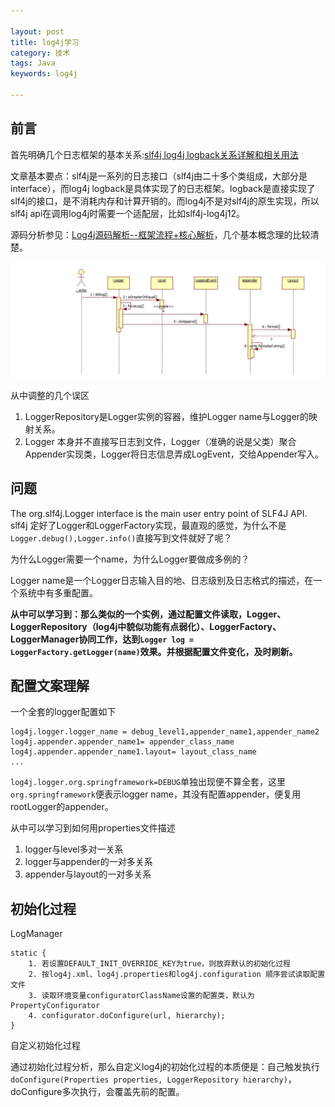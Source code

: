 ```yaml
---

layout: post
title: log4j学习
category: 技术
tags: Java
keywords: log4j 

---
```


## 前言

首先明确几个日志框架的基本关系:[slf4j log4j logback关系详解和相关用法](http://www.cnblogs.com/Sinte-Beuve/p/5758971.html) 

文章基本要点：slf4j是一系列的日志接口（slf4j由二十多个类组成，大部分是interface），而log4j logback是具体实现了的日志框架。logback是直接实现了slf4j的接口，是不消耗内存和计算开销的。而log4j不是对slf4j的原生实现，所以slf4j api在调用log4j时需要一个适配层，比如slf4j-log4j12。

源码分析参见：[Log4j源码解析--框架流程+核心解析](http://blog.csdn.net/u011794238/article/details/50736331)，几个基本概念理的比较清楚。

![](/public/upload/java/log4j_1.jpeg)

从中调整的几个误区

1. LoggerRepository是Logger实例的容器，维护Logger name与Logger的映射关系。
2. Logger 本身并不直接写日志到文件，Logger（准确的说是父类）聚合Appender实现类，Logger将日志信息弄成LogEvent，交给Appender写入。

## 问题

The org.slf4j.Logger interface is the main user entry point of SLF4J API. slf4j 定好了Logger和LoggerFactory实现，最直观的感觉，为什么不是`Logger.debug(),Logger.info()`直接写到文件就好了呢？

为什么Logger需要一个name，为什么Logger要做成多例的？

Logger name是一个Logger日志输入目的地、日志级别及日志格式的描述，在一个系统中有多重配置。

**从中可以学习到：那么类似的一个实例，通过配置文件读取，Logger、LoggerRepository（log4j中貌似功能有点弱化）、LoggerFactory、LoggerManager协同工作，达到`Logger log = LoggerFactory.getLogger(name)`效果。并根据配置文件变化，及时刷新。**

## 配置文案理解

一个全套的logger配置如下

	log4j.logger.logger_name = debug_level1,appender_name1,appender_name2
	log4j.appender.appender_name1= appender_class_name
	log4j.appender.appender_name1.layout= layout_class_name
	...

`log4j.logger.org.springframework=DEBUG`单独出现便不算全套，这里`org.springframework`便表示logger name，其没有配置appender，便复用rootLogger的appender。

从中可以学习到如何用properties文件描述

1. logger与level多对一关系
2. logger与appender的一对多关系
3. appender与layout的一对多关系

## 初始化过程

LogManager

	static {
		1. 若设置DEFAULT_INIT_OVERRIDE_KEY为true，则放弃默认的初始化过程
		2. 按log4j.xml、log4j.properties和log4j.configuration 顺序尝试读取配置文件
		3. 读取环境变量configuratorClassName设置的配置类，默认为PropertyConfigurator
		4. configurator.doConfigure(url, hierarchy);
	}
	
自定义初始化过程

通过初始化过程分析，那么自定义log4j的初始化过程的本质便是：自己触发执行`doConfigure(Properties properties, LoggerRepository hierarchy)`，doConfigure多次执行，会覆盖先前的配置。